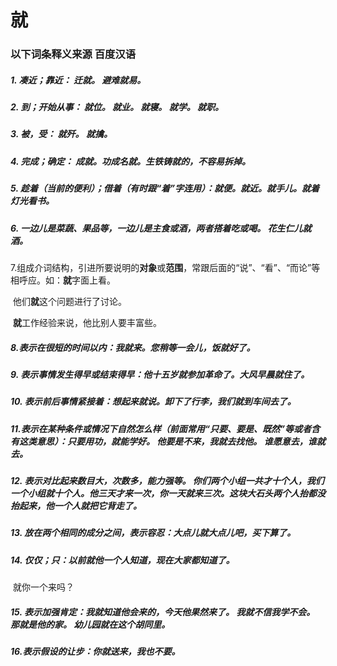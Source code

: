 # 就

### 以下词条释义来源			百度汉语

##### 1. 凑近；靠近：  迁就。 避难就易。

##### 2. 到；开始从事： 就位。 就业。 就寝。 就学。 就职。

##### 3. 被，受： 就歼。  就擒。

##### 4. 完成；确定： 成就。功成名就。生铁铸就的，不容易拆掉。

##### 5. 趁着（当前的便利）；借着（有时跟“着”字连用）：就便。就近。就手儿。就着灯光看书。

##### 6. 一边儿是菜蔬、果品等，一边儿是主食或酒，两者搭着吃或喝。  花生仁儿就酒。

7.组成介词结构，引进所要说明的**对象**或**范围**，常跟后面的“说”、“看”、“而论”等相呼应。如：**就**字面上看。

​		他们**就**这个问题进行了讨论。

​		**就**工作经验来说，他比别人要丰富些。

##### 8.表示在很短的时间以内：我就来。您稍等一会儿，饭就好了。

##### 9. 表示事情发生得早或结束得早：他十五岁就参加革命了。大风早晨就住了。

##### 10. 表示前后事情紧接着：想起来就说。卸下了行李，我们就到车间去了。

##### 11.表示在某种条件或情况下自然怎么样（前面常用“只要、要是、既然”等或者含有这类意思）：只要用功，就能学好。    他要是不来，我就去找他。	谁愿意去，谁就去。

##### 12. 表示对比起来数目大，次数多，能力强等。 你们两个小组一共才十个人，我们一个小组就十个人。他三天才来一次，你一天就来三次。这块大石头两个人抬都没抬起来，他一个人就把它背走了。

##### 13. 放在两个相同的成分之间，表示容忍：大点儿就大点儿吧，买下算了。

##### 14. 仅仅；只：以前就他一个人知道，现在大家都知道了。

​		就你一个来吗？

##### 15. 表示加强肯定：我就知道他会来的，今天他果然来了。  我就不信我学不会。  那就是他的家。  幼儿园就在这个胡同里。

##### 16.表示假设的让步：你就送来，我也不要。